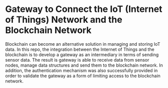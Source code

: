 # Gateway to Connect the IoT (Internet of Things) Network and the Blockchain Network

Blockchain can become an alternative solution in managing and storing IoT data. In this repo, the integration between the Internet of Things and the blockchain is to develop a gateway as an intermediary in terms of sending sensor data. The result is gateway is able to receive data from sensor nodes, manage data structures and send them to the blockchain network. In addition, the authentication mechanism was also successfully provided in order to validate the gateway as a form of limiting access to the blockchain network.